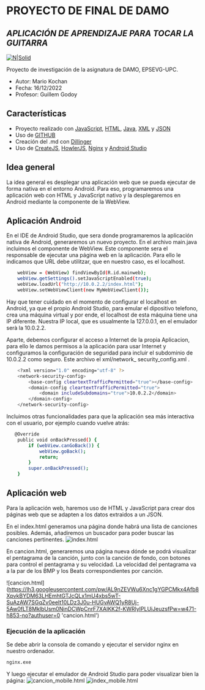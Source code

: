 # PROYECTO DE FINAL DE DAMO
## _APLICACIÓN DE APRENDIZAJE PARA TOCAR LA GUITARRA_

[![N|Solid](https://www.upc.edu/comunicacio/ca/identitat/descarrega-arxius-grafics/fitxers-marca-principal/upc-positiu-p3005.png)](https://www.epsevg.upc.edu/ca/escola)


Proyecto de investigación de la asignatura de DAMO, EPSEVG-UPC.

- Autor: Mario Kochan
- Fecha: 16/12/2022
- Profesor: Guillem Godoy

## Características

- Proyecto realizado con [JavaScript], [HTML], [Java], [XML] y [JSON]
- Uso de [GITHUB]
- Creación del .md con [Dillinger](https://dillinger.io/)
- Uso de [CreateJS], [HowlerJS], [Nginx] y [Android Studio]

## Idea general
La idea general es desplegar una aplicación web que se pueda ejecutar de forma nativa en el entorno Android.
Para eso, programaremos una aplicación web con HTML y JavaScript nativo y la desplegaremos en Android mediante la componente de la WebView.

## Aplicación Android
En el IDE de Android Studio, que sera donde programaremos la aplicación nativa de Android, generaremos un nuevo proyecto. En el archivo main.java incluimos el componente de WebView. Este componente sera el responsable de ejecutar una página web en la aplicación. Para ello le indicamos que URL debe utilitzar, que en nuestro caso, es el localhost. 
```sh
    webView = (WebView) findViewById(R.id.mainweb);
    webView.getSettings().setJavaScriptEnabled(true);
    webView.loadUrl("http://10.0.2.2/index.html");
    webView.setWebViewClient(new MyWebViewClient());
```
Hay que tener cuidado en el momento de configurar el localhost en Android, ya que el propio Android Studio, para emular el dipositivo telefono, crea una máquina virtual y por ende, el localhost de esta máquina tiene una IP diferente. Nuestra IP local, que es usualmente la 127.0.0.1, en el emulador serà la 10.0.2.2.

Aparte, debemos configurar el acceso a Internet de la propia Aplicacion, para ello le damos permisos a la aplicación para usar Internet y configuramos la configuración de seguridad para incluir el subdominio de 10.0.2.2 como seguro. Este archivo el xml/network_ security_config.xml .
```sh
    <?xml version="1.0" encoding="utf-8" ?>
    <network-security-config>
        <base-config cleartextTrafficPermitted="true"></base-config>
        <domain-config cleartextTrafficPermitted="true">
            <domain includeSubdomains="true">10.0.2.2</domain>
        </domain-config>
    </network-security-config>
```
Incluimos otras funcionalidades para que la aplicación sea más interactiva con el usuario, por ejemplo cuando vuelve atrás: 
```sh
   @Override
    public void onBackPressed() {
        if (webView.canGoBack()) {
            webView.goBack();
            return;
        }
        super.onBackPressed();
    }
```

## Aplicación web
Para la aplicación web, haremos uso de HTML y JavaScript para crear dos páginas web que se adapten a los datos extraidos a un JSON. 

En el index.html generamos una página donde habrá una lista de canciones posibles. Además, añadiremos un buscador para poder buscar las canciones pertinentes.
![index.html](https://lh3.googleusercontent.com/pw/AL9nZEX3JXaYAC2KE5rS5tRRvPYxACKiTWHpsMXnOIHSSNPbygsBz6ubgqTt6gxwiP1gO2p1FcDdc1XNb61hF1R0RSIAbE7NAsb9Wzf84sbclpUTdc7d8IRPaZTZcG1vSoe5-GOK8xE36BcNaQkDtt5BFXtM=w480-h845-no?authuser=0 'index.html')

En cancion.html, generaremos una página nueva dónde se podrá visualizar el pentagrama de la canción, junto con la canción de fondo, con botones para control el pentagrama y su velocidad. 
La velocidad del pentagrama va a la par de los BMP y los Beats correspondientes por canción.

![cancion.html]
(https://lh3.googleusercontent.com/pw/AL9nZEVWu6Xnc1gYGPCMkx4Afb8XpvkBYDM63LHEmhtGTJcQLx1mU4xbs5wT-SuAzAW7SGqZv0eeIt10LDz3J0u-HUGvAWQ1yR8Uj-5Aw0fLT8MklbUsm0NinDCWpCnrF7XAlKK2f-KWRlyIPLUiJeuzsfPw=w471-h853-no?authuser=0 'cancion.html')

### Ejecución de la aplicación
Se debe abrir la consola de comando y ejecutar el servidor nginx en nuestro ordenador.
```sh
nginx.exe
```
Y luego ejecutar el emulador de Android Studio para poder visualizar bien la página:
![cancion_mobile.html](https://lh3.googleusercontent.com/pw/AL9nZEUJpkKLekxTHaJ9rEogiVJqHhKpmyF-xFevm_5FTFpH-uDdJWrdxnaeZvyLlL3GWoRapCCz_5U7TjgMRTUTfUgYTW6zL0QALzrGQm-29BkBWKr37p_JV0m-NI0uKuHQiTt63jrTXMMW7kbU8nzmSIeN=w597-h953-no?authuser=0)
![index_mobile.html](https://lh3.googleusercontent.com/pw/AL9nZEVyEeT4I2jBhPNYZIwTnmv2v8_7MMMQK8gPkWZvsWbdCA3zXyOBJK-c-I8AYvypz8oLsYutEqZ641SiTHQgl6j5rBjwAIVKTRYLlVQ_EdLmC8UvH4FHxbzddJye85AFTBHNiChgMlnB2SqBewcWmPgp=w585-h953-no?authuser=0)



   [GITHUB]: <https://github.com/>
   [JavaScript]: <https://www.javascript.com/>
   [HTML]: <https://www.w3schools.com/html/>
   [CreateJS]: <https://createjs.com/>
   [XML]: <https://es.wikipedia.org/wiki/Extensible_Markup_Language>
   [Java]: <https://www.java.com/es/>
   [JSON]: <https://es.wikipedia.org/wiki/JSON>
   [HowlerJS]: <https://howlerjs.com/>
   [Nginx]: <https://nginx.org/en/>
   [Android Studio]: <>
